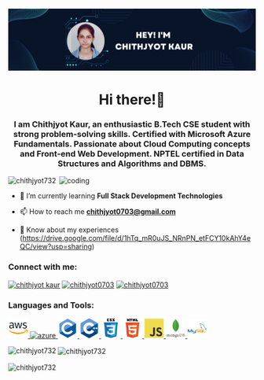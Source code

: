 ![Logo](https://github.com/chithjyot732/chithjyot732/blob/main/banner.png)

<h1 align="center">Hi there!👋</h1>
<h3 align="center">I am Chithjyot Kaur, an enthusiastic B.Tech CSE student with strong problem-solving skills. Certified with Microsoft Azure Fundamentals. Passionate about Cloud Computing concepts and Front-end Web Development. NPTEL certified in Data Structures and Algorithms and DBMS.</h3>

<img align="right" alt="coding" width="400" src="https://camo.githubusercontent.com/374987f773148e46b1851b9e3bc4bf71b182562dd002620ef3e4263cb3997130/68747470733a2f2f6d69726f2e6d656469756d2e636f6d2f6d61782f3837352f312a7164415731546a434e353768316c6275757a766368672e676966">

<p align="left"> <img src="https://komarev.com/ghpvc/?username=chithjyot732&label=Profile%20views&color=0e75b6&style=flat" alt="chithjyot732" /> </p>

- 🔭 I’m currently learning **Full Stack Development Technologies**

- 📫 How to reach me **chithjyot0703@gmail.com**

- 📄 Know about my experiences (https://drive.google.com/file/d/1hTq_mR0uJS_NRnPN_etFCY10kAhY4eQC/view?usp=sharing)

<h3 align="left">Connect with me:</h3>
<p align="left">
<a href="https://linkedin.com/in/chithjyot kaur" target="blank"><img align="center" src="https://raw.githubusercontent.com/rahuldkjain/github-profile-readme-generator/master/src/images/icons/Social/linked-in-alt.svg" alt="chithjyot kaur" height="30" width="40" /></a>
<a href="https://www.hackerrank.com/chithjyot0703" target="blank"><img align="center" src="https://raw.githubusercontent.com/rahuldkjain/github-profile-readme-generator/master/src/images/icons/Social/hackerrank.svg" alt="chithjyot0703" height="30" width="40" /></a>
<a href="https://auth.geeksforgeeks.org/user/chithjyot0703" target="blank"><img align="center" src="https://raw.githubusercontent.com/rahuldkjain/github-profile-readme-generator/master/src/images/icons/Social/geeks-for-geeks.svg" alt="chithjyot0703" height="30" width="40" /></a>
</p>

<h3 align="left">Languages and Tools:</h3>
<p align="left"> <a href="https://aws.amazon.com" target="_blank" rel="noreferrer"> <img src="https://raw.githubusercontent.com/devicons/devicon/master/icons/amazonwebservices/amazonwebservices-original-wordmark.svg" alt="aws" width="40" height="40"/> </a> <a href="https://azure.microsoft.com/en-in/" target="_blank" rel="noreferrer"> <img src="https://www.vectorlogo.zone/logos/microsoft_azure/microsoft_azure-icon.svg" alt="azure" width="40" height="40"/> </a> <a href="https://www.cprogramming.com/" target="_blank" rel="noreferrer"> <img src="https://raw.githubusercontent.com/devicons/devicon/master/icons/c/c-original.svg" alt="c" width="40" height="40"/> </a> <a href="https://www.w3schools.com/cpp/" target="_blank" rel="noreferrer"> <img src="https://raw.githubusercontent.com/devicons/devicon/master/icons/cplusplus/cplusplus-original.svg" alt="cplusplus" width="40" height="40"/> </a> <a href="https://www.w3schools.com/css/" target="_blank" rel="noreferrer"> <img src="https://raw.githubusercontent.com/devicons/devicon/master/icons/css3/css3-original-wordmark.svg" alt="css3" width="40" height="40"/> </a> <a href="https://www.w3.org/html/" target="_blank" rel="noreferrer"> <img src="https://raw.githubusercontent.com/devicons/devicon/master/icons/html5/html5-original-wordmark.svg" alt="html5" width="40" height="40"/> </a> <a href="https://developer.mozilla.org/en-US/docs/Web/JavaScript" target="_blank" rel="noreferrer"> <img src="https://raw.githubusercontent.com/devicons/devicon/master/icons/javascript/javascript-original.svg" alt="javascript" width="40" height="40"/> </a> <a href="https://www.mongodb.com/" target="_blank" rel="noreferrer"> <img src="https://raw.githubusercontent.com/devicons/devicon/master/icons/mongodb/mongodb-original-wordmark.svg" alt="mongodb" width="40" height="40"/> </a> <a href="https://www.mysql.com/" target="_blank" rel="noreferrer"> <img src="https://raw.githubusercontent.com/devicons/devicon/master/icons/mysql/mysql-original-wordmark.svg" alt="mysql" width="40" height="40"/> </a> </p>

<p><img align="left" src="https://github-readme-stats.vercel.app/api/top-langs?username=chithjyot732&show_icons=true&locale=en&layout=compact" alt="chithjyot732" /></p>

<p>&nbsp;<img align="center" src="https://github-readme-stats.vercel.app/api?username=chithjyot732&show_icons=true&locale=en" alt="chithjyot732" /></p>

<p><img align="center" src="https://github-readme-streak-stats.herokuapp.com/?user=chithjyot732&" alt="chithjyot732" /></p>
